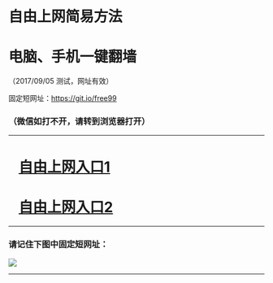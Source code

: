 ﻿# 自由上网简易方法

# 电脑、手机一键翻墙

（2017/09/05 测试，网址有效）

固定短网址：https://git.io/free99

### （微信如打不开，请转到浏览器打开）


***





# &nbsp;&nbsp; <a href="http://ft2363214481.fwq-tz1001.xyz/fwqtz01.html?t=090500125214 " target="_blank">自由上网入口1</a>
# &nbsp;&nbsp; <a href="http://ft1646620608.fwq-tz1002.xyz/fwqtz02.html?t=090500116640 " target="_blank">自由上网入口2</a>
***

### 请记住下图中固定短网址：

<img src="https://s3-us-west-2.amazonaws.com/fwq-1001/yjfq-20170905okok.png" /> 


***

